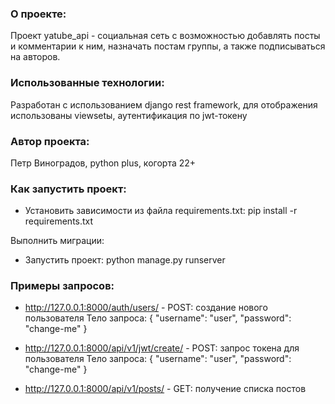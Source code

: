 ### О проекте:

Проект yatube_api  - социальная сеть с возможностью добавлять посты и
комментарии к ним, назначать постам группы,
а также подписываться на авторов.

### Использованные технологии:

Разработан с использованием django rest framework,
для отображения использованы viewsetы,
аутентификация по jwt-токену

### Автор проекта:
Петр Виноградов, python plus, когорта 22+

### Как запустить проект:
- Установить зависимости из файла requirements.txt:
pip install -r requirements.txt

Выполнить миграции:

- Запустить проект:
python manage.py runserver

### Примеры запросов:
- http://127.0.0.1:8000/auth/users/ - POST: создание нового пользователя
Тело запроса:
{
    "username":  "user",
    "password":  "change-me"
}

- http://127.0.0.1:8000/api/v1/jwt/create/ - POST: запрос токена для пользователя
Тело запроса:
{
    "username":  "user",
    "password":  "change-me"
}

- http://127.0.0.1:8000/api/v1/posts/ - GET: получение списка постов
